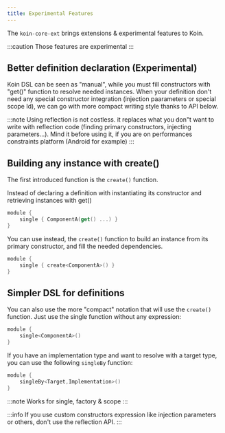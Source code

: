 ```yaml
---
title: Experimental Features
---
```


The `koin-core-ext` brings extensions & experimental features to Koin.

:::caution
 Those features are experimental
:::

## Better definition declaration (Experimental)

Koin DSL can be seen as "manual", while you must fill constructors with "get()" function to resolve needed instances. When your definition don't need any special constructor integration (injection paarameters
or special scope Id), we can go with more compact writing style thanks to API below.

:::note
 Using reflection is not costless. it replaces what you don"t want to write with reflection code (finding primary constructors, injecting parameters...). Mind it before using it, if you are on
performances constraints platform (Android for example)
:::

## Building any instance with create()

The first introduced function is the `create()` function.

Instead of declaring a definition with instantiating its constructor and retrieving instances with get()

```kotlin
module {
    single { ComponentA(get() ...) }
}
```

You can use instead, the `create()` function to build an instance from its primary constructor, and fill the needed dependencies.

```kotlin
module {
    single { create<ComponentA>() }
}
```

## Simpler DSL for definitions

You can also use the more "compact" notation that will use the `create()` function. Just use the single function without any expression:

```kotlin
module {
    single<ComponentA>()
}
```

If you have an implementation type and want to resolve with a target type, you can use the following `singleBy` function:

```kotlin
module {
    singleBy<Target,Implementation>()
}
```

:::note
 Works for single, factory & scope
:::

:::info
 If you use custom constructors expression like injection parameters or others, don't use the reflection API.
:::